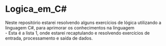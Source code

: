# Logica_em_C#
Neste repositório estarei resolvendo alguns exercícios de lógica utilizando a linguagem C#, para aprimorar os conhecimentos na linguagem
<br>- Esta é a lista 1, onde estarei recaptulando e resolvendo exercícios de entrada, processamento e saída de dados.
